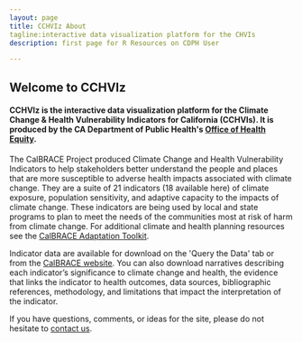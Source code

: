```yaml
---
layout: page
title: CCHVIz About
tagline:interactive data visualization platform for the CHVIs
description: first page for R Resources on CDPH User

---
```


## Welcome to CCHVIz 

#### CCHVIz is the interactive data visualization platform for the Climate Change & Health Vulnerability Indicators for California (CCHVIs). It is produced by the CA Department of Public Health's [Office of Health Equity](https://www.cdph.ca.gov/Programs/OHE/Pages/OfficeHealthEquity.aspx).

The CalBRACE Project produced Climate Change and Health 
Vulnerability Indicators to help stakeholders better understand the people and places that are more susceptible to adverse health impacts associated with climate change. They are a suite of 21 indicators (18 available here) of climate exposure, population sensitivity, and adaptive capacity to the impacts of climate change. These indicators are being used by local and state programs to plan to meet the needs of the communities most at risk of harm from climate change.  For additional climate and health planning resources see the [CalBRACE Adaptation Toolkit](https://cdphdata.maps.arcgis.com/apps/MapSeries/index.html?appid=4093397556b4450ea563f23fcf353c64).

Indicator data are available for download on the 'Query the Data' tab or from the [CalBRACE website](https://www.cdph.ca.gov/Programs/OHE/Pages/CalBRACE.aspx). You can also download narratives describing each indicator’s significance to climate change and health, the evidence that links the indicator to health outcomes, data sources, bibliographic references, methodology, and limitations that impact the interpretation of the indicator.

If you have questions, comments, or ideas for the site, please do not hesitate to [contact us](mailto:jason.vargo@cdph.ca.gov).
